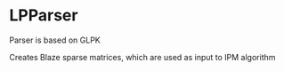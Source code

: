 # LPParser
Parser is based on GLPK

Creates Blaze sparse matrices, which are used as input to IPM algorithm
